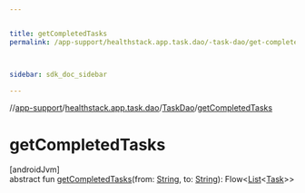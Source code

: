 ```yaml
---


title: getCompletedTasks
permalink: /app-support/healthstack.app.task.dao/-task-dao/get-completed-tasks.html



sidebar: sdk_doc_sidebar

---
```



//[app-support](/app-support.html)/[healthstack.app.task.dao](../index.html)/[TaskDao](index.html)/[getCompletedTasks](get-completed-tasks.html)



# getCompletedTasks



[androidJvm]\
abstract fun [getCompletedTasks](get-completed-tasks.html)(from: [String](https://kotlinlang.org/api/latest/jvm/stdlib/kotlin/-string/index.html), to: [String](https://kotlinlang.org/api/latest/jvm/stdlib/kotlin/-string/index.html)): Flow&lt;[List](https://kotlinlang.org/api/latest/jvm/stdlib/kotlin.collections/-list/index.html)&lt;[Task](../../healthstack.app.task.entity/-task/index.html)&gt;&gt;






